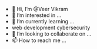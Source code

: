 - 👋 Hi, I’m @Veer Vikram 
- 👀 I’m interested in ...
- 🌱 I’m currently learning ...
- web development
  cybersecurity
-  💞️ I’m looking to collaborate on ...
- 📫 How to reach me ...

<!---
Veer-Vikram-Vicky/Veer-Vikram-Vicky is a ✨ special ✨ repository because its `README.md` (this file) appears on your GitHub profile.
You can click the Preview link to take a look at your changes.
--->
